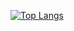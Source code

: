 <!-- [![Anurag's GitHub stats](https://github-readme-stats.vercel.app/api?username=ariel-logos)](https://github.com/anuraghazra/github-readme-stats) -->
[![Top Langs](https://github-readme-stats.vercel.app/api/top-langs/?username=ariel-logos&show_icons=true&theme=merko)](https://github.com/anuraghazra/github-readme-stats&show_icons=true&theme=merko)
